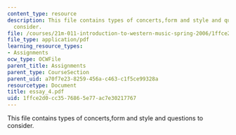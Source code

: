 ```yaml
---
content_type: resource
description: This file contains types of concerts,form and style and questions to
  consider.
file: /courses/21m-011-introduction-to-western-music-spring-2006/1ffce2d0cc3576865e77ac7e30217767_essay_4.pdf
file_type: application/pdf
learning_resource_types:
- Assignments
ocw_type: OCWFile
parent_title: Assignments
parent_type: CourseSection
parent_uid: a70f7e23-8259-456a-c463-c1f5ce99328a
resourcetype: Document
title: essay_4.pdf
uid: 1ffce2d0-cc35-7686-5e77-ac7e30217767
---
```

This file contains types of concerts,form and style and questions to consider.

